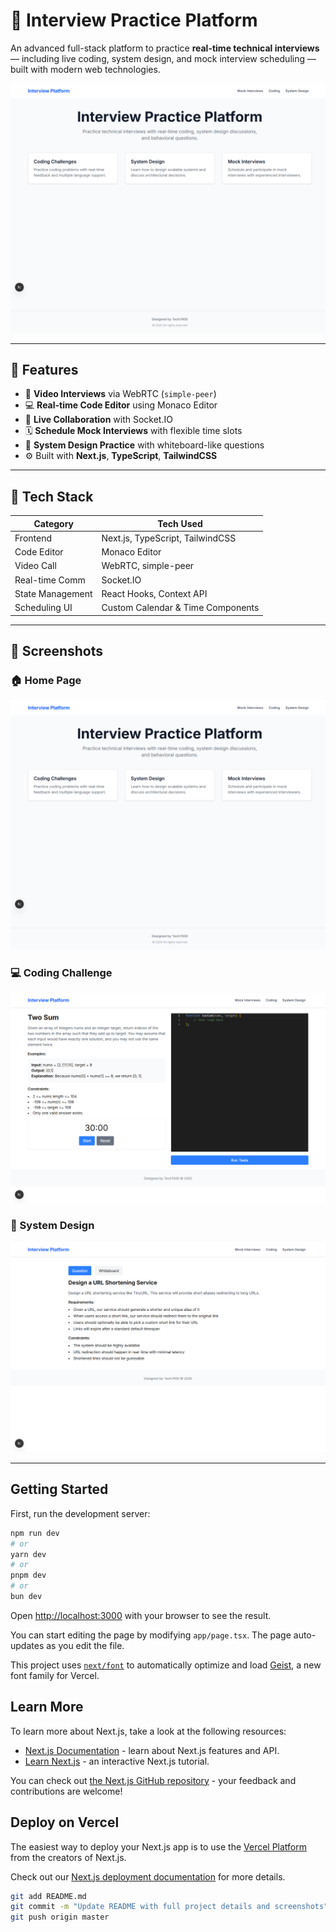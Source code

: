 # 🧠 Interview Practice Platform

An advanced full-stack platform to practice **real-time technical interviews** — including live coding, system design, and mock interview scheduling — built with modern web technologies.

![Main Page](./screenshots/main_page.png)

---

## 🚀 Features

- 🎥 **Video Interviews** via WebRTC (`simple-peer`)
- 💻 **Real-time Code Editor** using Monaco Editor
- 🔌 **Live Collaboration** with Socket.IO
- 🗓️ **Schedule Mock Interviews** with flexible time slots
- 🧱 **System Design Practice** with whiteboard-like questions
- ⚙️ Built with **Next.js**, **TypeScript**, **TailwindCSS**

---

## 🧩 Tech Stack

| Category           | Tech Used                           |
|--------------------|--------------------------------------|
| Frontend           | Next.js, TypeScript, TailwindCSS     |
| Code Editor        | Monaco Editor                        |
| Video Call         | WebRTC, simple-peer                  |
| Real-time Comm     | Socket.IO                            |
| State Management   | React Hooks, Context API             |
| Scheduling UI      | Custom Calendar & Time Components    |

---

## 📸 Screenshots

### 🏠 Home Page  
![Home](./screenshots/main_page.png)

### 💻 Coding Challenge  
![Coding](./screenshots/coding-challenges.png)

### 🧱 System Design  
![System](./screenshots/system-design.png)

---


## Getting Started

First, run the development server:

```bash
npm run dev
# or
yarn dev
# or
pnpm dev
# or
bun dev
```

Open [http://localhost:3000](http://localhost:3000) with your browser to see the result.

You can start editing the page by modifying `app/page.tsx`. The page auto-updates as you edit the file.

This project uses [`next/font`](https://nextjs.org/docs/app/building-your-application/optimizing/fonts) to automatically optimize and load [Geist](https://vercel.com/font), a new font family for Vercel.

## Learn More

To learn more about Next.js, take a look at the following resources:

- [Next.js Documentation](https://nextjs.org/docs) - learn about Next.js features and API.
- [Learn Next.js](https://nextjs.org/learn) - an interactive Next.js tutorial.

You can check out [the Next.js GitHub repository](https://github.com/vercel/next.js) - your feedback and contributions are welcome!

## Deploy on Vercel

The easiest way to deploy your Next.js app is to use the [Vercel Platform](https://vercel.com/new?utm_medium=default-template&filter=next.js&utm_source=create-next-app&utm_campaign=create-next-app-readme) from the creators of Next.js.

Check out our [Next.js deployment documentation](https://nextjs.org/docs/app/building-your-application/deploying) for more details.

```bash
git add README.md
git commit -m "Update README with full project details and screenshots"
git push origin master
